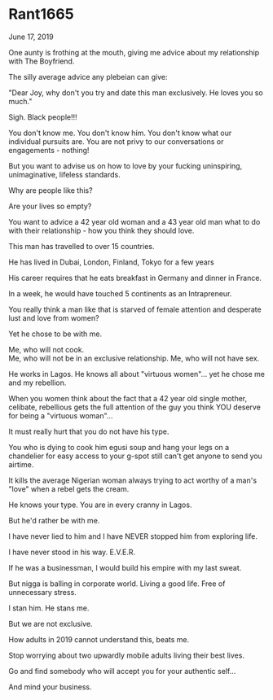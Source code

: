 # Rant1665



June 17, 2019

One aunty is frothing at the mouth, giving me advice about my relationship with The Boyfriend.

The silly average advice any plebeian can give:

"Dear Joy, why don't you try and date this man exclusively. He loves you so much."

Sigh. Black people!!!

You don't know me. You don't know him. You don't know what our individual pursuits are. You are not privy to our conversations or engagements - nothing!

But you want to advise us on how to love by your fucking uninspiring, unimaginative, lifeless standards.

Why are people like this?

Are your lives so empty?

You want to advice a 42 year old woman and a 43 year old man what to do with their relationship - how you think they should love.

This man has travelled to over 15 countries.

He has lived in Dubai, London, Finland, Tokyo for a few years 

His career requires that he eats breakfast in Germany and dinner in France.

In a week, he would have touched 5 continents as an Intrapreneur. 

You really think a man like that is starved of female attention and desperate lust and love from women?

Yet he chose to be with me.

Me, who will not cook.  
Me, who will not be in an exclusive relationship.
Me, who will not have sex.

He works in Lagos. He knows all about "virtuous women"... yet he chose me and my rebellion.

When you women think about the fact that a 42 year old single mother, celibate, rebellious gets the full attention of the guy you think YOU deserve for being a "virtuous woman"...

It must really hurt that you do not have his type.

You who is dying to cook him egusi soup and hang your legs on a chandelier for easy access to your g-spot still can't get anyone to send you airtime.

It kills the average Nigerian woman always trying to act worthy of a man's "love" when a rebel gets the cream. 

He knows your type. You are in every cranny in Lagos.

But he'd rather be with me.

I have never lied to him and I have NEVER stopped him from exploring life.

I have never stood in his way. E.V.E.R.

If he was a businessman, I would build his empire with my last sweat. 

But nigga is balling in corporate world. Living a good life. Free of unnecessary stress.

I stan him. He stans me.

But we are not exclusive. 

How adults in 2019 cannot understand this, beats me.

Stop worrying about two upwardly mobile adults living their best lives. 

Go and find somebody who will accept you for your authentic self...

And mind your business.